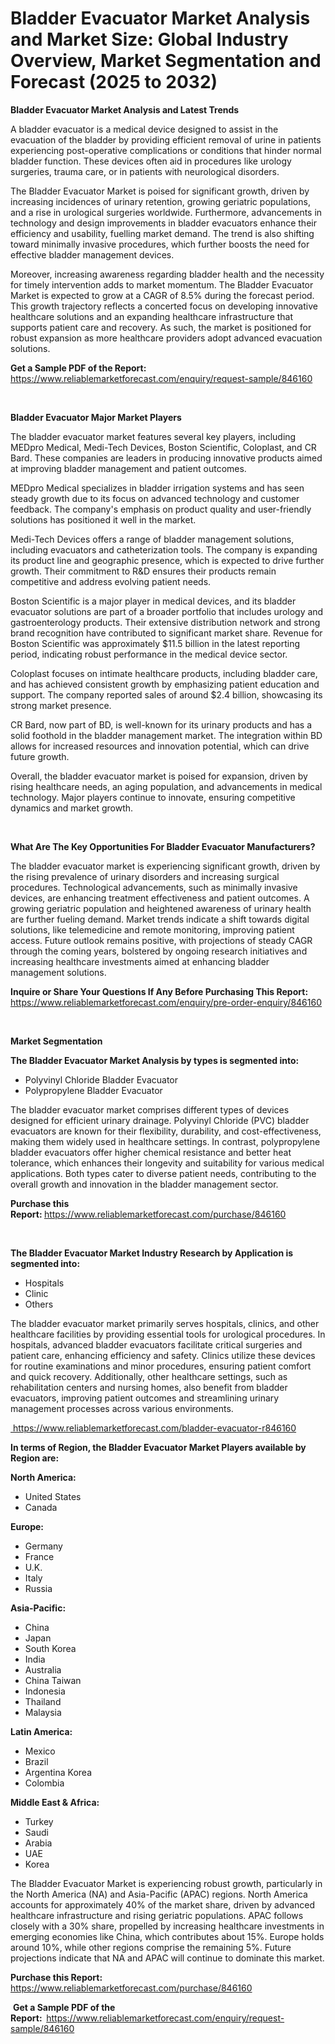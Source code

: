 <p><h1>Bladder Evacuator Market Analysis and Market Size: Global Industry Overview, Market Segmentation and Forecast (2025 to 2032)</h1></p><p><strong>Bladder Evacuator Market Analysis and Latest Trends</strong></p>
<p><p>A bladder evacuator is a medical device designed to assist in the evacuation of the bladder by providing efficient removal of urine in patients experiencing post-operative complications or conditions that hinder normal bladder function. These devices often aid in procedures like urology surgeries, trauma care, or in patients with neurological disorders.</p><p>The Bladder Evacuator Market is poised for significant growth, driven by increasing incidences of urinary retention, growing geriatric populations, and a rise in urological surgeries worldwide. Furthermore, advancements in technology and design improvements in bladder evacuators enhance their efficiency and usability, fuelling market demand. The trend is also shifting toward minimally invasive procedures, which further boosts the need for effective bladder management devices.</p><p>Moreover, increasing awareness regarding bladder health and the necessity for timely intervention adds to market momentum. The Bladder Evacuator Market is expected to grow at a CAGR of 8.5% during the forecast period. This growth trajectory reflects a concerted focus on developing innovative healthcare solutions and an expanding healthcare infrastructure that supports patient care and recovery. As such, the market is positioned for robust expansion as more healthcare providers adopt advanced evacuation solutions.</p></p>
<p><strong>Get a Sample PDF of the Report:&nbsp;</strong> <a href="https://www.reliablemarketforecast.com/enquiry/request-sample/846160?utm_campaign=2450&utm_medium=2&utm_source=Github&utm_content=ia&utm_term=13042025&utm_id=bladder-evacuator">https://www.reliablemarketforecast.com/enquiry/request-sample/846160</a></p>
<p>&nbsp;</p>
<p><strong>Bladder Evacuator Major Market Players</strong></p>
<p><p>The bladder evacuator market features several key players, including MEDpro Medical, Medi-Tech Devices, Boston Scientific, Coloplast, and CR Bard. These companies are leaders in producing innovative products aimed at improving bladder management and patient outcomes.</p><p>MEDpro Medical specializes in bladder irrigation systems and has seen steady growth due to its focus on advanced technology and customer feedback. The company's emphasis on product quality and user-friendly solutions has positioned it well in the market.</p><p>Medi-Tech Devices offers a range of bladder management solutions, including evacuators and catheterization tools. The company is expanding its product line and geographic presence, which is expected to drive further growth. Their commitment to R&D ensures their products remain competitive and address evolving patient needs.</p><p>Boston Scientific is a major player in medical devices, and its bladder evacuator solutions are part of a broader portfolio that includes urology and gastroenterology products. Their extensive distribution network and strong brand recognition have contributed to significant market share. Revenue for Boston Scientific was approximately $11.5 billion in the latest reporting period, indicating robust performance in the medical device sector.</p><p>Coloplast focuses on intimate healthcare products, including bladder care, and has achieved consistent growth by emphasizing patient education and support. The company reported sales of around $2.4 billion, showcasing its strong market presence.</p><p>CR Bard, now part of BD, is well-known for its urinary products and has a solid foothold in the bladder management market. The integration within BD allows for increased resources and innovation potential, which can drive future growth.</p><p>Overall, the bladder evacuator market is poised for expansion, driven by rising healthcare needs, an aging population, and advancements in medical technology. Major players continue to innovate, ensuring competitive dynamics and market growth.</p></p>
<p>&nbsp;</p>
<p><strong>What Are The Key Opportunities For Bladder Evacuator Manufacturers?</strong></p>
<p><p>The bladder evacuator market is experiencing significant growth, driven by the rising prevalence of urinary disorders and increasing surgical procedures. Technological advancements, such as minimally invasive devices, are enhancing treatment effectiveness and patient outcomes. A growing geriatric population and heightened awareness of urinary health are further fueling demand. Market trends indicate a shift towards digital solutions, like telemedicine and remote monitoring, improving patient access. Future outlook remains positive, with projections of steady CAGR through the coming years, bolstered by ongoing research initiatives and increasing healthcare investments aimed at enhancing bladder management solutions.</p></p>
<p><strong>Inquire or Share Your Questions If Any Before Purchasing This Report:</strong> <a href="https://www.reliablemarketforecast.com/enquiry/pre-order-enquiry/846160?utm_campaign=2450&utm_medium=2&utm_source=Github&utm_content=ia&utm_term=13042025&utm_id=bladder-evacuator">https://www.reliablemarketforecast.com/enquiry/pre-order-enquiry/846160</a></p>
<p>&nbsp;</p>
<p><strong>Market Segmentation</strong></p>
<p><strong>The Bladder Evacuator Market Analysis by types is segmented into:</strong></p>
<p><ul><li>Polyvinyl Chloride Bladder Evacuator</li><li>Polypropylene Bladder Evacuator</li></ul></p>
<p><p>The bladder evacuator market comprises different types of devices designed for efficient urinary drainage. Polyvinyl Chloride (PVC) bladder evacuators are known for their flexibility, durability, and cost-effectiveness, making them widely used in healthcare settings. In contrast, polypropylene bladder evacuators offer higher chemical resistance and better heat tolerance, which enhances their longevity and suitability for various medical applications. Both types cater to diverse patient needs, contributing to the overall growth and innovation in the bladder management sector.</p></p>
<p><strong>Purchase this Report:&nbsp;</strong><a href="https://www.reliablemarketforecast.com/purchase/846160?utm_campaign=2450&utm_medium=2&utm_source=Github&utm_content=ia&utm_term=13042025&utm_id=bladder-evacuator">https://www.reliablemarketforecast.com/purchase/846160</a></p>
<p>&nbsp;</p>
<p><strong>The Bladder Evacuator Market Industry Research by Application is segmented into:</strong></p>
<p><ul><li>Hospitals</li><li>Clinic</li><li>Others</li></ul></p>
<p><p>The bladder evacuator market primarily serves hospitals, clinics, and other healthcare facilities by providing essential tools for urological procedures. In hospitals, advanced bladder evacuators facilitate critical surgeries and patient care, enhancing efficiency and safety. Clinics utilize these devices for routine examinations and minor procedures, ensuring patient comfort and quick recovery. Additionally, other healthcare settings, such as rehabilitation centers and nursing homes, also benefit from bladder evacuators, improving patient outcomes and streamlining urinary management processes across various environments.</p></p>
<p><a href="https://www.reliablemarketforecast.com/bladder-evacuator-r846160?utm_campaign=2450&utm_medium=2&utm_source=Github&utm_content=ia&utm_term=13042025&utm_id=bladder-evacuator">&nbsp;https://www.reliablemarketforecast.com/bladder-evacuator-r846160</a></p>
<p><strong>In terms of Region, the Bladder Evacuator Market Players available by Region are:</strong></p>
<p>
    <p> <strong> North America: </strong>
        <ul>
            <li>United States</li>
            <li>Canada</li>
        </ul>
        </p> 
    <p> <strong> Europe: </strong>
        <ul>
            <li>Germany</li>
            <li>France</li>
            <li>U.K.</li>
            <li>Italy</li>
            <li>Russia</li>
        </ul>
        </p> 
    <p> <strong> Asia-Pacific: </strong>
        <ul>
            <li>China</li>
            <li>Japan</li>
            <li>South Korea</li>
            <li>India</li>
            <li>Australia</li>
            <li>China Taiwan</li>
            <li>Indonesia</li>
            <li>Thailand</li>
            <li>Malaysia</li>
        </ul>
        </p> 
    <p> <strong> Latin America: </strong>
        <ul>
            <li>Mexico</li>
            <li>Brazil</li>
            <li>Argentina Korea</li>
            <li>Colombia</li>
        </ul>
        </p> 
    <p> <strong> Middle East & Africa: </strong>
        <ul>
            <li>Turkey</li>
            <li>Saudi</li>
            <li>Arabia</li>
            <li>UAE</li>
            <li>Korea</li>
        </ul>
    </p>
    </p>
<p><p>The Bladder Evacuator Market is experiencing robust growth, particularly in the North America (NA) and Asia-Pacific (APAC) regions. North America accounts for approximately 40% of the market share, driven by advanced healthcare infrastructure and rising geriatric populations. APAC follows closely with a 30% share, propelled by increasing healthcare investments in emerging economies like China, which contributes about 15%. Europe holds around 10%, while other regions comprise the remaining 5%. Future projections indicate that NA and APAC will continue to dominate this market.</p></p>
<p><strong>Purchase this Report: </strong><a href="https://www.reliablemarketforecast.com/purchase/846160?utm_campaign=2450&utm_medium=2&utm_source=Github&utm_content=ia&utm_term=13042025&utm_id=bladder-evacuator">https://www.reliablemarketforecast.com/purchase/846160</a></p>
<p>&nbsp;<strong>Get a Sample PDF of the Report:&nbsp;&nbsp;</strong><a href="https://www.reliablemarketforecast.com/enquiry/request-sample/846160?utm_campaign=2450&utm_medium=2&utm_source=Github&utm_content=ia&utm_term=13042025&utm_id=bladder-evacuator">https://www.reliablemarketforecast.com/enquiry/request-sample/846160</a></p>
<p><strong></strong></p>
<p><p></p><p></p><p></p></p>
